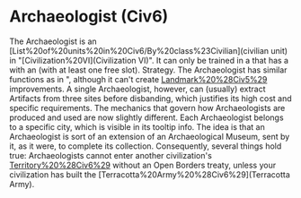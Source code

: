 # Archaeologist (Civ6)

The Archaeologist is an [List%20of%20units%20in%20Civ6/By%20class%23Civilian](civilian unit) in "[Civilization%20VI](Civilization VI)". It can only be trained in a that has a with an (with at least one free slot).
Strategy.
The Archaeologist has similar functions as in ", although it can't create [Landmark%20%28Civ5%29](Landmark) improvements. A single Archaeologist, however, can (usually) extract Artifacts from three sites before disbanding, which justifies its high cost and specific requirements.
The mechanics that govern how Archaeologists are produced and used are now slightly different. Each Archaeologist belongs to a specific city, which is visible in its tooltip info. The idea is that an Archaeologist is sort of an extension of an Archaeological Museum, sent by it, as it were, to complete its collection. Consequently, several things hold true:
Archaeologists cannot enter another civilization's [Territory%20%28Civ6%29](territory) without an Open Borders treaty, unless your civilization has built the [Terracotta%20Army%20%28Civ6%29](Terracotta Army).